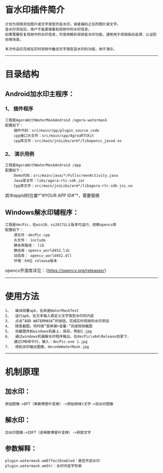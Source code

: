 # 盲水印插件简介 #

	计划为视频添加图片或文字类型的盲水印，或者编码之后的图片或文字。
	盲水印添加后，用户不能直接看到视频中的水印信息，
	如果需要恢复视频中的水印信息，可使用解析视频盲水印功能，通常用于视频版权追溯、认证防伪等场景。

	本次作品仅完成在实时视频中叠加文字类型盲水印的功能，用于演示。
***
# 目录结构 #
## Android加水印主程序： ##
### 1、	插件程序 ###
	工程是AgoraWithWaterMaskAndroid /agora-watermask
	配置如下：
		插件代码：src/main/cpp/plugin_source_code
		cpp接口头文件：src/main/cpp/AgroaRTCKit
		cpp库文件：src/main/jniLibs/arm*/libopencv_java4.so
### 2、	演示用例 ###
	工程是AgoraWithWaterMaskAndroid /app
	配置如下：
		Demo代码：src/main/java/*/FullscreenActivity.java
		Java库文件：libs/agora-rtc-sdk.jar		
		Cpp库文件：src/main/jniLibs/arm*/libagora-rtc-sdk-jni.so
其中*appId*的位置*"#YOUR APP ID#"*，需要替换
## Windows解水印辅程序： ##
	工程是decPic，在win10，vs2017以上版本可运行，依赖opencv库
	配置如下：
		源文件：decPic.cpp
		头文件： include
		静态库路径： lib
		静态库：opencv_world452.lib
		动态库： opencv_world452.dll
		环境：64位 release版本 
opencv开源库详见：（<https://opencv.org/releases/>）
***
# 使用方法 #
	1、	编译部署apk，名称是WaterMaskTest
	2、	运行apk，在文本输入框定义文字类型水印的内容
	3、	点击“ADD WATERMASK”的按钮，完成实时视频的水印添加
	4、	随意截图，同时按“菜单键+音量-”完成视频截图
	5、	将截图传到windows机器上，保存，例如1.jpg
	6、	通过windows机器解水印程序输出，在decPic\x64\Release目录下，
		通过CMD命令行，输入：decPic.exe 1.jpg
	7、	得到水印输出图像，decodeWaterMask.jpg
***
# 机制原理 #
## 加水印： ##
	原始图像->DFT（离散傅里叶变换）->原始频域+文字->加水印图像
## 解水印： ##
	加水印图像->IDFT（逆离散傅里叶变换）->获取文字
## 参数解释： ##
	plugin.watermask.wmEffectEnabled：是否开启水印
	plugin.watermask.wmStr：水印内容字符串
